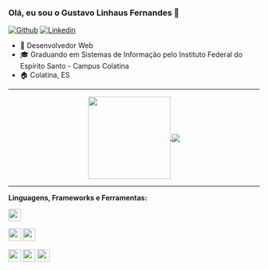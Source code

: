 ### Olá, eu sou o Gustavo Linhaus Fernandes 👋

[![Github](https://img.shields.io/badge/-Github-181717?style=for-the-badge&logo=Github&logoColor=white)](https://github.com/gustavolinhaus)
[![Linkedin](https://img.shields.io/badge/-LinkedIn-blue?style=for-the-badge&logo=Linkedin&logoColor=white)](https://www.linkedin.com/in/gustavo-linhaus-687608194/) 

- 🚀 Desenvolvedor Web
- 🎓 Graduando em Sistemas de Informação pelo Instituto Federal do Espírito Santo - Campus Colatina
- 🏠 Colatina, ES

---

<p align="center">
  <a href="https://github.com/gustavolinhaus/github-readme-stats">
    <img
      align="center"
      height="165"
      src="https://github-readme-stats.vercel.app/api?username=gustavolinhaus&show_icons=true&theme=dracula"
    />
  </a>
  <a href="https://github.com/gustavolinhaus/github-readme-stats">
    <img
      align="center"
      src="https://github-readme-stats.vercel.app/api/top-langs/?username=gustavolinhaus&layout=compact&theme=dracula"
    />
  </a>
</p>

---

**Linguagens, Frameworks e Ferramentas:**

<img height="25" src="https://img.shields.io/badge/Git-F05032.svg?&style=for-the-badge&logo=Git&logoColor=white"></img>

<img height="25" src="https://img.shields.io/badge/mysql-4479A1.svg?&style=for-the-badge&logo=mysql&logoColor=white"></img>
<img height="25" src="https://img.shields.io/badge/postgresql-336791.svg?&style=for-the-badge&logo=postgresql&logoColor=white"></img>

<img height="25" src="https://img.shields.io/badge/HTML5-E34F26?style=for-the-badge&logo=html5&logoColor=white"></img>
<img height="25" src="https://img.shields.io/badge/css3-1572B6.svg?&style=for-the-badge&logo=css3&logoColor=white"></img> 
<img height="25" src="https://img.shields.io/badge/javascript-ffff00.svg?&style=for-the-badge&logo=javascript&logoColor=000"></img>

